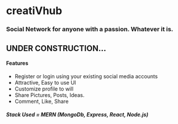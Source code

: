 # creatiVhub

### Social Network for anyone with a passion. Whatever it is.

## UNDER CONSTRUCTION...


#### Features
- Register or login using your existing social media accounts
- Attractive, Easy to use UI
- Customize profile to will
- Share Pictures, Posts, Ideas.
- Comment, Like, Share

##### Stack Used = MERN (MongoDb, Express, React, Node.js)
